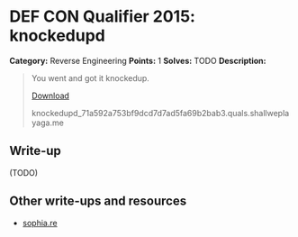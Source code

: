 # DEF CON Qualifier 2015: knockedupd

**Category:** Reverse Engineering
**Points:** 1
**Solves:** TODO
**Description:**

> You went and got it knockedup.
>
> [Download](http://downloads.notmalware.ru/knockedupd_71a592a753bf9dcd7d7ad5fa69b2bab3)
>
> knockedupd_71a592a753bf9dcd7d7ad5fa69b2bab3.quals.shallweplayaga.me


## Write-up

(TODO)

## Other write-ups and resources

* [sophia.re](http://www.sophia.re/defconquals2015_knockedupd_writeup.html)
